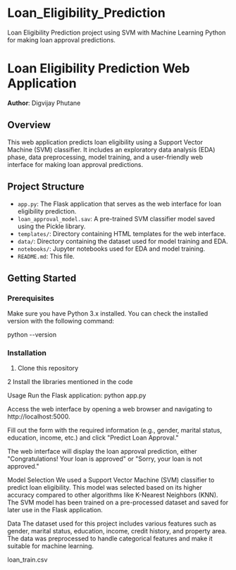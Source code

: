 # Loan_Eligibility_Prediction
Loan Eligibility Prediction project using SVM with Machine Learning Python for making loan approval predictions.

# Loan Eligibility Prediction Web Application

**Author**: Digvijay Phutane

## Overview

This web application predicts loan eligibility using a Support Vector Machine (SVM) classifier. It includes an exploratory data analysis (EDA) phase, data preprocessing, model training, and a user-friendly web interface for making loan approval predictions.

## Project Structure

- `app.py`: The Flask application that serves as the web interface for loan eligibility prediction.
- `loan_approval_model.sav`: A pre-trained SVM classifier model saved using the Pickle library.
- `templates/`: Directory containing HTML templates for the web interface.
- `data/`: Directory containing the dataset used for model training and EDA.
- `notebooks/`: Jupyter notebooks used for EDA and model training.
- `README.md`: This file.

## Getting Started

### Prerequisites

Make sure you have Python 3.x installed. You can check the installed version with the following command:

python --version

### Installation

1. Clone this repository

2 Install the libraries mentioned in the code

Usage
Run the Flask application:
python app.py

Access the web interface by opening a web browser and navigating to http://localhost:5000.

Fill out the form with the required information (e.g., gender, marital status, education, income, etc.) and click "Predict Loan Approval."

The web interface will display the loan approval prediction, either "Congratulations! Your loan is approved" or "Sorry, your loan is not approved."

Model Selection
We used a Support Vector Machine (SVM) classifier to predict loan eligibility. This model was selected based on its higher accuracy compared to other algorithms like K-Nearest Neighbors (KNN). The SVM model has been trained on a pre-processed dataset and saved for later use in the Flask application.

Data
The dataset used for this project includes various features such as gender, marital status, education, income, credit history, and property area. The data was preprocessed to handle categorical features and make it suitable for machine learning.

loan_train.csv
